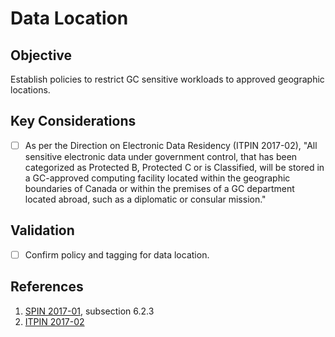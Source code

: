 # Data Location

## Objective

Establish policies to restrict GC sensitive workloads to approved geographic locations.

## Key Considerations

* [ ] As per the Direction on Electronic Data Residency (ITPIN 2017-02), &quot;All sensitive electronic data under government control, that has been categorized as Protected B, Protected C or is Classified, will be stored in a GC-approved computing facility located within the geographic boundaries of Canada or within the premises of a GC department located abroad, such as a diplomatic or consular mission.&quot;

## Validation

* [ ] Confirm policy and tagging for data location.

## References

1. [SPIN 2017-01](https://www.canada.ca/en/treasury-board-secretariat/services/access-information-privacy/security-identity-management/direction-secure-use-commercial-cloud-services-spin.html), subsection 6.2.3
2. [ITPIN 2017-02](https://www.canada.ca/en/government/system/digital-government/modern-emerging-technologies/direction-electronic-data-residency.html)
